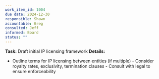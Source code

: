 ```yaml
---
work_item_id: 1004
due date: 2024-12-30
responsible: Shawn
accountable: Greg
consulted: Jeff
informed: Board
status: ""
---
```


**Task:** Draft initial IP licensing framework
**Details:**
- Outline terms for IP licensing between entities (if multiple) - Consider royalty rates, exclusivity, termination clauses - Consult with legal to ensure enforceability

